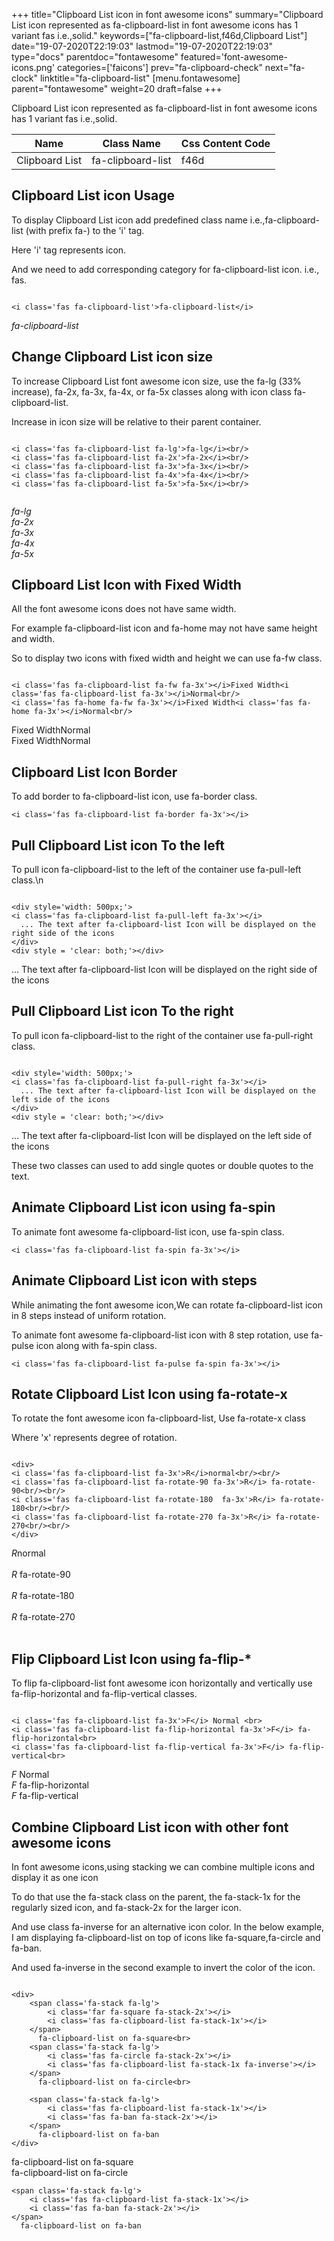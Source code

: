 +++
title="Clipboard List icon in font awesome icons"
summary="Clipboard List icon represented as fa-clipboard-list in font awesome icons has 1 variant fas i.e.,solid."
keywords=["fa-clipboard-list,f46d,Clipboard List"]
date="19-07-2020T22:19:03"
lastmod="19-07-2020T22:19:03"
type="docs"
parentdoc="fontawesome"
featured='font-awesome-icons.png'
categories=['faicons']
prev="fa-clipboard-check"
next="fa-clock"
linktitle="fa-clipboard-list"
[menu.fontawesome]
parent="fontawesome"
weight=20
draft=false
+++


Clipboard List icon represented as fa-clipboard-list in font awesome icons has 1 variant fas i.e.,solid.

<div class='table-responsive'><table class='table'><thead><tr><th>Name</th><th>Class Name</th><th>Css Content Code</th></tr></thead><tbody><tr><td>Clipboard List</td><td>fa-clipboard-list</td><td>f46d</td></tr></tbody></table></div>



## Clipboard List icon Usage

To display Clipboard List icon add predefined class name i.e.,fa-clipboard-list (with prefix fa-) to the 'i' tag.

Here 'i' tag represents icon.

And we need to add corresponding category for fa-clipboard-list icon. i.e., fas.


```

<i class='fas fa-clipboard-list'>fa-clipboard-list</i>
```

<i class='fas fa-clipboard-list'>fa-clipboard-list</i>




## Change Clipboard List icon size
To increase Clipboard List font awesome icon size, use the fa-lg (33% increase), fa-2x, fa-3x, fa-4x, or fa-5x classes along with icon class fa-clipboard-list.

Increase in icon size will be relative to their parent container. 

```

<i class='fas fa-clipboard-list fa-lg'>fa-lg</i><br/>
<i class='fas fa-clipboard-list fa-2x'>fa-2x</i><br/>
<i class='fas fa-clipboard-list fa-3x'>fa-3x</i><br/>
<i class='fas fa-clipboard-list fa-4x'>fa-4x</i><br/>
<i class='fas fa-clipboard-list fa-5x'>fa-5x</i><br/>
            
```

<i class='fas fa-clipboard-list fa-lg'>fa-lg</i><br/>
<i class='fas fa-clipboard-list fa-2x'>fa-2x</i><br/>
<i class='fas fa-clipboard-list fa-3x'>fa-3x</i><br/>
<i class='fas fa-clipboard-list fa-4x'>fa-4x</i><br/>
<i class='fas fa-clipboard-list fa-5x'>fa-5x</i><br/>
            



## Clipboard List Icon with Fixed Width 

All the font awesome icons does not have same width.

For example fa-clipboard-list icon and fa-home may not have same height and width.

So to display two icons with fixed width and height we can use fa-fw class.


```

<i class='fas fa-clipboard-list fa-fw fa-3x'></i>Fixed Width<i class='fas fa-clipboard-list fa-3x'></i>Normal<br/>
<i class='fas fa-home fa-fw fa-3x'></i>Fixed Width<i class='fas fa-home fa-3x'></i>Normal<br/>
```

<i class='fas fa-clipboard-list fa-fw fa-3x'></i>Fixed Width<i class='fas fa-clipboard-list fa-3x'></i>Normal<br/>
<i class='fas fa-home fa-fw fa-3x'></i>Fixed Width<i class='fas fa-home fa-3x'></i>Normal<br/>



## Clipboard List Icon Border 

To add border to fa-clipboard-list icon, use fa-border class.


```
<i class='fas fa-clipboard-list fa-border fa-3x'></i>

```
<i class='fas fa-clipboard-list fa-border fa-3x'></i>





## Pull Clipboard List icon To the left

To pull icon fa-clipboard-list to the left of the container use fa-pull-left class.\n

```

<div style='width: 500px;'>
<i class='fas fa-clipboard-list fa-pull-left fa-3x'></i>
  ... The text after fa-clipboard-list Icon will be displayed on the right side of the icons
</div>
<div style = 'clear: both;'></div>
```

<div style='width: 500px;'>
<i class='fas fa-clipboard-list fa-pull-left fa-3x'></i>
  ... The text after fa-clipboard-list Icon will be displayed on the right side of the icons
</div>
<div style = 'clear: both;'></div>




## Pull Clipboard List icon To the right
To pull icon fa-clipboard-list to the right of the container use fa-pull-right class.

```

<div style='width: 500px;'>
<i class='fas fa-clipboard-list fa-pull-right fa-3x'></i>
  ... The text after fa-clipboard-list Icon will be displayed on the left side of the icons
</div>
<div style = 'clear: both;'></div>
```

<div style='width: 500px;'>
<i class='fas fa-clipboard-list fa-pull-right fa-3x'></i>
  ... The text after fa-clipboard-list Icon will be displayed on the left side of the icons
</div>
<div style = 'clear: both;'></div>

These two classes can used to add single quotes or double quotes to the text.


## Animate Clipboard List icon using fa-spin
To animate font awesome fa-clipboard-list icon, use fa-spin class.

```
<i class='fas fa-clipboard-list fa-spin fa-3x'></i>
```
<i class='fas fa-clipboard-list fa-spin fa-3x'></i>




## Animate Clipboard List icon with steps
While animating the font awesome icon,We can rotate fa-clipboard-list icon in 8 steps instead of uniform rotation.

To animate font awesome fa-clipboard-list icon with 8 step rotation, use fa-pulse icon along with fa-spin class.


```
<i class='fas fa-clipboard-list fa-pulse fa-spin fa-3x'></i>

```
<i class='fas fa-clipboard-list fa-pulse fa-spin fa-3x'></i>





## Rotate Clipboard List Icon using fa-rotate-x
To rotate the font awesome icon fa-clipboard-list, Use fa-rotate-x class

Where 'x' represents degree of rotation.


```

<div>
<i class='fas fa-clipboard-list fa-3x'>R</i>normal<br/><br/>
<i class='fas fa-clipboard-list fa-rotate-90 fa-3x'>R</i> fa-rotate-90<br/><br/> 
<i class='fas fa-clipboard-list fa-rotate-180  fa-3x'>R</i> fa-rotate-180<br/><br/> 
<i class='fas fa-clipboard-list fa-rotate-270 fa-3x'>R</i> fa-rotate-270<br/><br/>
</div>
```

<div>
<i class='fas fa-clipboard-list fa-3x'>R</i>normal<br/><br/>
<i class='fas fa-clipboard-list fa-rotate-90 fa-3x'>R</i> fa-rotate-90<br/><br/> 
<i class='fas fa-clipboard-list fa-rotate-180  fa-3x'>R</i> fa-rotate-180<br/><br/> 
<i class='fas fa-clipboard-list fa-rotate-270 fa-3x'>R</i> fa-rotate-270<br/><br/>
</div>




## Flip Clipboard List Icon using fa-flip-*
To flip fa-clipboard-list font awesome icon horizontally and vertically use fa-flip-horizontal and fa-flip-vertical classes. 

```

<i class='fas fa-clipboard-list fa-3x'>F</i> Normal <br>
<i class='fas fa-clipboard-list fa-flip-horizontal fa-3x'>F</i> fa-flip-horizontal<br>
<i class='fas fa-clipboard-list fa-flip-vertical fa-3x'>F</i> fa-flip-vertical<br>
```

<i class='fas fa-clipboard-list fa-3x'>F</i> Normal <br>
<i class='fas fa-clipboard-list fa-flip-horizontal fa-3x'>F</i> fa-flip-horizontal<br>
<i class='fas fa-clipboard-list fa-flip-vertical fa-3x'>F</i> fa-flip-vertical<br>




## Combine Clipboard List icon with other font awesome icons
In font awesome icons,using stacking we can combine multiple icons and display it as one icon 

To do that use the fa-stack class on the parent, the fa-stack-1x for the regularly sized icon, and fa-stack-2x for the larger icon.

And use class fa-inverse for an alternative icon color. 
In the below example, I am displaying fa-clipboard-list on top of icons like fa-square,fa-circle and fa-ban.

And used fa-inverse in the second example to invert the color of the icon.

```

<div>
    <span class='fa-stack fa-lg'>
        <i class='far fa-square fa-stack-2x'></i>
        <i class='fas fa-clipboard-list fa-stack-1x'></i>
    </span>
      fa-clipboard-list on fa-square<br>
    <span class='fa-stack fa-lg'>
        <i class='fas fa-circle fa-stack-2x'></i>
        <i class='fas fa-clipboard-list fa-stack-1x fa-inverse'></i>
    </span>
      fa-clipboard-list on fa-circle<br>

    <span class='fa-stack fa-lg'>
        <i class='fas fa-clipboard-list fa-stack-1x'></i>
        <i class='fas fa-ban fa-stack-2x'></i>
    </span>
      fa-clipboard-list on fa-ban
</div>
```

<div>
    <span class='fa-stack fa-lg'>
        <i class='far fa-square fa-stack-2x'></i>
        <i class='fas fa-clipboard-list fa-stack-1x'></i>
    </span>
      fa-clipboard-list on fa-square<br>
    <span class='fa-stack fa-lg'>
        <i class='fas fa-circle fa-stack-2x'></i>
        <i class='fas fa-clipboard-list fa-stack-1x fa-inverse'></i>
    </span>
      fa-clipboard-list on fa-circle<br>

    <span class='fa-stack fa-lg'>
        <i class='fas fa-clipboard-list fa-stack-1x'></i>
        <i class='fas fa-ban fa-stack-2x'></i>
    </span>
      fa-clipboard-list on fa-ban
</div>







